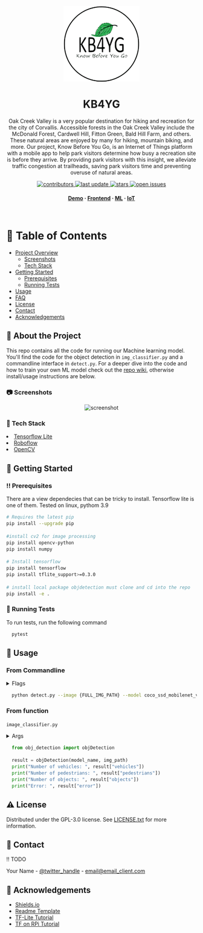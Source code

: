 <div align="center">

  <img src="https://raw.githubusercontent.com/KB4YG/kb4yg.github.io/main/assets/icon-white.png" alt="logo" width="200" height="auto" />
  <h1>KB4YG</h1>
  
  <p>
    Oak Creek Valley is a very popular destination for hiking and recreation for the city of Corvallis. Accessible forests in the Oak Creek Valley include the McDonald Forest, Cardwell Hill, Fitton Green, Bald Hill Farm, and others. These natural areas are enjoyed by many for hiking, mountain biking, and more. Our project, Know Before You Go, is an Internet of Things platform with a mobile app to help park visitors determine how busy a recreation site is before they arrive. By providing park visitors with this insight, we alleviate traffic congestion at trailheads, saving park visitors time and preventing overuse of natural areas.
  </p>
  
  <!-- Badges -->
<p>
  <a href="https://github.com/KB4YG/ml/graphs/contributors">
    <img src="https://img.shields.io/github/contributors/KB4YG/ml" alt="contributors" />
  </a>
  <a href="https://github.com/KB4YG/ml/commits">
    <img src="https://img.shields.io/github/last-commit/KB4YG/ml" alt="last update" />
  </a>
  <a href="https://github.com/KB4YG/ml/stargazers">
    <img src="https://img.shields.io/github/stars/KB4YG/ml" alt="stars" />
  </a>
  <a href="https://github.com/KB4YG/ml/issues/">
    <img src="https://img.shields.io/github/issues/KB4YG/ml" alt="open issues" />
  </a>
</p>
   
<h4>    
    <a href="https://kb4yg.github.io">Demo</a>
  <span> · </span>
    <a href="https://github.com/KB4YG/frontend">Frontend</a>
  <span> · </span>
    <a href="https://github.com/KB4YG/ml">ML</a>
  <span> · </span>
    <a href="https://github.com/KB4YG/iot">IoT</a>
  </h4>
</div>

<br />

<!-- Table of Contents -->
# :notebook_with_decorative_cover: Table of Contents

- [Project Overview](#star2-about-the-project)
  * [Screenshots](#camera-screenshots)
  * [Tech Stack](#space_invader-tech-stack)
- [Getting Started](#toolbox-getting-started)
  * [Prerequisites](#bangbang-prerequisites)
  * [Running Tests](#test_tube-running-tests)
- [Usage](#eyes-usage)
- [FAQ](#grey_question-faq)
- [License](#warning-license)
- [Contact](#handshake-contact)
- [Acknowledgements](#gem-acknowledgements)


<!-- About the Project -->
## :star2: About the Project
This repo contains all the code for running our Machine learning model. You'll find the code for the object detection in `img_classifier.py` and a commandline interface in `detect.py`. For a deeper dive into the code and how to train your own ML model check out the [repo wiki](https://github.com/KB4YG/ml/wiki), otherwise install/usage instructions are below.

<!-- Screenshots -->
### :camera: Screenshots

<div align="center"> 
  <img src="https://i.imgur.com/Cse10ww.png" alt="screenshot" width="600px"/>
</div>

<!-- TechStack -->
### :space_invader: Tech Stack

<li><a href="https://www.tensorflow.org/lite">Tensorflow Lite</a></li>
<li><a href="https://roboflow.com">Roboflow</a></li>
<li><a href="https://opencv.org">OpenCV</a></li>


<!-- Getting Started -->
## 	:toolbox: Getting Started

<!-- Prerequisites -->
### :bangbang: Prerequisites

There are a view dependecies that can be tricky to install. Tensorflow lite is one of them. Tested on linux, pythom 3.9

```bash
# Requires the latest pip
pip install --upgrade pip

#install cv2 for image processing
pip install opencv-python
pip install numpy

# Install tensorflow
pip install tensorflow
pip install tflite_support>=0.3.0

# install local package objdetection must clone and cd into the repo
pip install -e .
```
   
<!-- Running Tests -->
### :test_tube: Running Tests

To run tests, run the following command

```bash
  pytest 
```

<!-- Usage -->
## :eyes: Usage

### From Commandline

<details>
  <summary>Flags</summary>
  <ul>
    <li>--image # Path to .png or .jpg image</li>
    <li>--model # Path to model directory, should contain detect.tflite file</li>
  </ul>
</details>

```bash
  python detect.py --image {FULL_IMG_PATH} --model coco_ssd_mobilenet_v1_1.0_quant_2018_06_29
```

### From function
`image_classifier.py`

<details>
  <summary>Args</summary>
  <ul>
    <li>IMG_PATH #(REQUIRED) Path to .png or .jpg image</li>
    <li>MODEL_NAME #(REQUIRED) Name of one of the models listed in the `obj_detection/models` directory</li>
    <li>MIN_CONF_LEVEL #(OPTIONAL) minimum confidence level to accept (float 0-1), default 0.5</li>
    <li>GRAPH_NAME #(OPTIONAL) name of .tflite file, default detect.tflite</li>
    <li>LABELMAP_NAME #(OPTIONAL) name of label file, default labelmap.txt</li>
    <li>SAVED_IMG_PATH #(OPTIONAL) Where or not to save image with detection boxes, default null </li>
    <li>COORDS #(OPTIONAL) Where or not to return coordinates of detect object, default False </li>
  </ul>
</details>

```python
  from obj_detection import objDetection
  
  result = objDetection(model_name, img_path)
  print("Number of vehicles: ", result["vehicles"])
  print("Number of pedestrians: ", result["pedestrians"])
  print("Number of objects: ", result["objects"])
  print("Error: ", result["error"])
```


<!-- License -->
## :warning: License

Distributed under the GPL-3.0 license. See [LICENSE.txt](https://github.com/KB4YG/ml/blob/main/LICENSE) for more information.

<!-- Contact -->
## :handshake: Contact
!! TODO

Your Name - [@twitter_handle](https://twitter.com/twitter_handle) - email@email_client.com



<!-- Acknowledgments -->
## :gem: Acknowledgements

 - [Shields.io](https://shields.io/)
 - [Readme Template](https://github.com/Louis3797/awesome-readme-template)
 - [TF-Lite Tutorial](https://github.com/tensorflow/tensorflow/blob/master/tensorflow/lite/examples/python/label_image.py)
 - [TF on RPi Tutorial](https://github.com/EdjeElectronics/TensorFlow-Lite-Object-Detection-on-Android-and-Raspberry-Pi)
